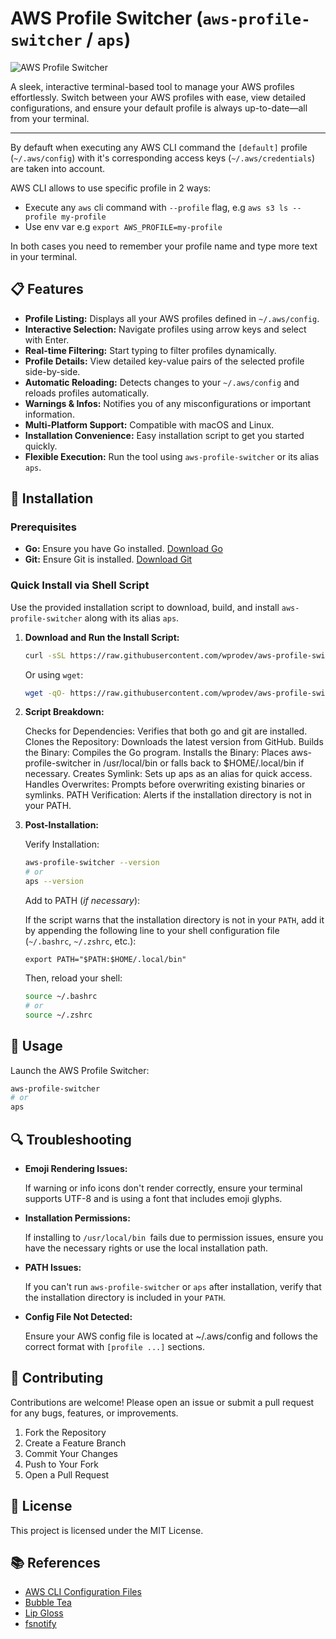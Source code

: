 # AWS Profile Switcher (`aws-profile-switcher` / `aps`)

![AWS Profile Switcher](https://img.shields.io/badge/AWS_Profile_Switcher-%F0%9F%93%A6-blue)

A sleek, interactive terminal-based tool to manage your AWS profiles effortlessly. Switch between your AWS profiles with ease, view detailed configurations, and ensure your default profile is always up-to-date—all from your terminal.

---

By defauft when executing any AWS CLI command the `[default]` profile (`~/.aws/config`) with it's corresponding access keys (`~/.aws/credentials`) are taken into account.

AWS CLI allows to use specific profile in 2 ways:
- Execute any `aws` cli command with `--profile` flag, e.g `aws s3 ls --profile my-profile`
- Use env var e.g `export AWS_PROFILE=my-profile`

In both cases you need to remember your profile name and type more text in your terminal. 


## 📋 Features

- **Profile Listing:** Displays all your AWS profiles defined in `~/.aws/config`.
- **Interactive Selection:** Navigate profiles using arrow keys and select with Enter.
- **Real-time Filtering:** Start typing to filter profiles dynamically.
- **Profile Details:** View detailed key-value pairs of the selected profile side-by-side.
- **Automatic Reloading:** Detects changes to your `~/.aws/config` and reloads profiles automatically.
- **Warnings & Infos:** Notifies you of any misconfigurations or important information.
- **Multi-Platform Support:** Compatible with macOS and Linux.
- **Installation Convenience:** Easy installation script to get you started quickly.
- **Flexible Execution:** Run the tool using `aws-profile-switcher` or its alias `aps`.

## 🚀 Installation

### Prerequisites

- **Go:** Ensure you have Go installed. [Download Go](https://go.dev/dl/)
- **Git:** Ensure Git is installed. [Download Git](https://git-scm.com/downloads)

### Quick Install via Shell Script

Use the provided installation script to download, build, and install `aws-profile-switcher` along with its alias `aps`.

1. **Download and Run the Install Script:**

    ```sh
    curl -sSL https://raw.githubusercontent.com/wprodev/aws-profile-switcher/main/install_aws_profile_switcher.sh | sh
    ```
    Or using `wget`:
    ```sh
    wget -qO- https://raw.githubusercontent.com/wprodev/aws-profile-switcher/main/install_aws_profile_switcher.sh | sh
    ```
2. **Script Breakdown:**

    Checks for Dependencies: Verifies that both go and git are installed.
    Clones the Repository: Downloads the latest version from GitHub.
    Builds the Binary: Compiles the Go program.
    Installs the Binary: Places aws-profile-switcher in /usr/local/bin or falls back to $HOME/.local/bin if necessary.
    Creates Symlink: Sets up aps as an alias for quick access.
    Handles Overwrites: Prompts before overwriting existing binaries or symlinks.
    PATH Verification: Alerts if the installation directory is not in your PATH.

3. **Post-Installation:**

    Verify Installation:

    ```sh
    aws-profile-switcher --version
    # or
    aps --version
    ```
    Add to PATH (*if necessary*):

    If the script warns that the installation directory is not in your `PATH`, add it by appending the following line to your shell configuration file (`~/.bashrc`, `~/.zshrc`, etc.):

    `export PATH="$PATH:$HOME/.local/bin"`

    Then, reload your shell:
      ```sh
      source ~/.bashrc
      # or
      source ~/.zshrc
      ```

## 🎯 Usage

  Launch the AWS Profile Switcher:
    
  ```sh
  aws-profile-switcher
  # or
  aps
  ```

## 🔍 Troubleshooting

  * **Emoji Rendering Issues:**
    
    If warning or info icons don't render correctly, ensure your terminal supports UTF-8 and is using a font that includes emoji glyphs.

  * **Installation Permissions:**
    
    If installing to `/usr/local/bin `fails due to permission issues, ensure you have the necessary rights or use the local installation path.

  * **PATH Issues:**
    
    If you can't run `aws-profile-switcher` or `aps` after installation, verify that the installation directory is included in your `PATH`.

  * **Config File Not Detected:**
    
    Ensure your AWS config file is located at ~/.aws/config and follows the correct format with `[profile ...]` sections.

## 🤝 Contributing

Contributions are welcome! Please open an issue or submit a pull request for any bugs, features, or improvements.

  1. Fork the Repository
  2. Create a Feature Branch
  3. Commit Your Changes
  4. Push to Your Fork
  5. Open a Pull Request

## 📄 License

This project is licensed under the MIT License.

## 📚 References

  - [AWS CLI Configuration Files](https://docs.aws.amazon.com/cli/latest/userguide/cli-configure-files.html)
  - [Bubble Tea](https://github.com/charmbracelet/bubbletea)
  - [Lip Gloss](https://github.com/charmbracelet/lipgloss)
  - [fsnotify](https://github.com/fsnotify/fsnotify)